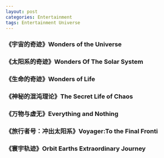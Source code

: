 ```yaml
---
layout: post
categories: Entertainment
tags: Entertainment Universe
---
```


### 《宇宙的奇迹》Wonders of the Universe

### 《太阳系的奇迹》Wonders Of The Solar System

### 《生命的奇迹》Wonders of Life

### 《神秘的混沌理论》The Secret Life of Chaos

### 《万物与虚无》Everything and Nothing

### 《旅行者号：冲出太阳系》Voyager:To the Final Fronti

### 《寰宇轨迹》Orbit Earths Extraordinary Journey

